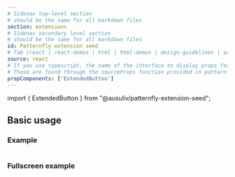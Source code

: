 ```yaml
---
# Sidenav top-level section
# should be the same for all markdown files
section: extensions
# Sidenav secondary level section
# should be the same for all markdown files
id: Patternfly extension seed
# Tab (react | react-demos | html | html-demos | design-guidelines | accessibility)
source: react
# If you use typescript, the name of the interface to display props for
# These are found through the sourceProps function provided in patternfly-docs.source.js
propComponents: ['ExtendedButton']
---
```


import { ExtendedButton } from "@ausuliv/patternfly-extension-seed";

## Basic usage

### Example
```js file="./Basic.tsx"
```

### Fullscreen example
```js file="./Basic.tsx" isFullscreen
```
